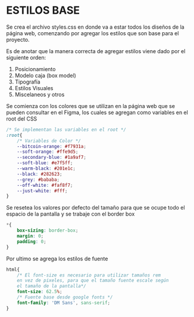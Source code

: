 # ESTILOS BASE

Se crea el archivo styles.css en donde va a estar todos los diseños de la página web, comenzando por agregar los estilos que son base para el proyecto.

Es de anotar que la manera correcta de agregar estilos viene dado por el siguiente orden:

1. Posicionamiento
2. Modelo caja (box model)
3. Tipografía
4. Estilos Visuales
5. Miscelaneos y otros

Se comienza con los colores que se utilizan en la página web que se pueden consultar en el Figma, los cuales se agregan como variables en el root del CSS

~~~css
/* Se implementan las variables en el root */
:root{
    /* Variables de Color */
    --bitcoin-orange: #f7931a;
    --soft-orange: #ffe9d5;
    --secondary-blue: #1a9af7;
    --soft-blue: #e7f5ff;
    --warm-black: #201e1c;
    --black: #282623;
    --grey: #bababa;
    --off-white: #faf8f7;
    --just-white: #fff;
}
~~~

Se resetea los valores por defecto del tamaño para 
que se ocupe todo el espacio de la pantalla y se trabaje con
el border box

~~~css
*{
    box-sizing: border-box;
    margin: 0;
    padding: 0;
}
~~~

Por ultimo se agrega los estilos de fuente

~~~css
html{
    /* El font-size es necesario para utilizar tamaños rem 
    en vez de pixeles, para que el tamaño fuente escale según
    el tamaño de la pantalla*/
    font-size: 62.5%;
    /* Fuente base desde google fonts */
    font-family: 'DM Sans', sans-serif;
}
~~~